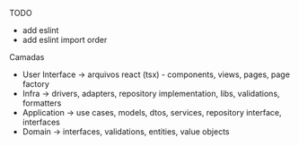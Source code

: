 TODO

- add eslint
- add eslint import order

Camadas

- User Interface -> arquivos react (tsx) - components, views, pages, page
  factory
- Infra -> drivers, adapters, repository implementation, libs, validations,
  formatters
- Application -> use cases, models, dtos, services, repository interface,
  interfaces
- Domain -> interfaces, validations, entities, value objects
